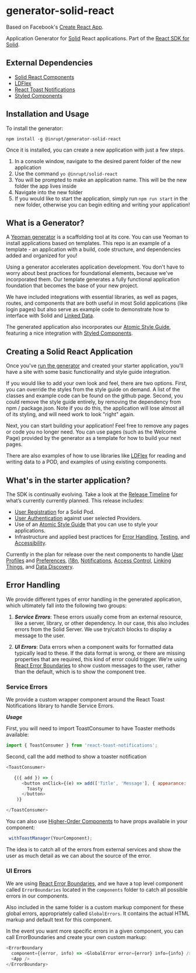 # generator-solid-react
Based on Facebook's <a href="https://github.com/facebookincubator/create-react-app" target="_blank">Create React App</a>.

Application Generator for [Solid](https://solid.inrupt.com) React applications. Part of the [React SDK for Solid](https://github.com/inrupt-inc/solid-react-sdk).

## External Dependencies

* [Solid React Components](https://github.com/Inrupt-inc/solid-react-components)
* [LDFlex](https://github.com/solid/query-ldflex)
* [React Toast Notifications](https://jossmac.github.io/react-toast-notifications/)
* [Styled Components](https://www.styled-components.com)

## Installation and Usage

To install the generator:

```
npm install -g @inrupt/generator-solid-react
``` 

Once it is installed, you can create a new application with just a few steps.

1. In a console window, navigate to the desired parent folder of the new application
2. Use the command ``` yo @inrupt/solid-react ```
3. You will be prompted to make an application name. This will be the new folder the app lives inside
4. Navigate into the new folder
5. If you would like to start the application, simply run ``` npm run start ``` in the new folder, otherwise you can begin editing and writing your application!

## What is a Generator?

A [Yeoman generator](https://yeoman.io/) is a scaffolding tool at its core. You can use Yeoman to install applications based on templates. This repo is an example of a template - an application with a build, code structure, and dependencies added and organized for you!

Using a generator accelerates application development. You don't have to worry about best practices for foundational elements, because we've incorporated them. Our template generates a fully functional application foundation that becomes the base of your new project.

We have included integrations with essential libraries, as well as pages, routes, and components that are both useful in most Solid applications (like login pages) but also serve as example code to demonstrate how to interface with Solid and [Linked Data](https://solid.inrupt.com/docs/intro-to-linked-data).

The generated application also incorporates our [Atomic Style Guide](https://design.inrupt.com/atomic-core), featuring a nice integration with [Styled Components](https://www.styled-components.com).

## Creating a Solid React Application

Once you've [run the generator](#installation-and-usage) and created your starter application, you'll have a site with some basic functionality and style guide integration.

If you would like to add your own look and feel, there are two options. First, you can override the styles from the style guide on demand. A list of the classes and example code can be found on the github page. Second, you could remove the style guide entirely, by removing the dependency from npm / package.json. Note if you do this, the application will lose almost all of its styling, and will need work to look "right" again.

Next, you can start building your application! Feel free to remove any pages or code you no longer need. You can use pages (such as the Welcome Page) provided by the generator as a template for how to build your next pages.

There are also examples of how to use libraries like [LDFlex](https://github.com/solid/query-ldflex) for reading and writing data to a POD, and examples of using existing components.

## What's in the starter application?

The SDK is continually evolving. Take a look at the [Release Timeline](https://github.com/Inrupt-inc/solid-react-sdk/tree/master#release-timeline) for what’s currently currently planned. This release includes:

* [User Registration](https://github.com/Inrupt-inc/solid-react-sdk/blob/master/README.md#user-registration) for a Solid Pod.
* [User Authentication](https://github.com/Inrupt-inc/solid-react-sdk/blob/master/README.md#user-authentication) against user selected Providers.
* Use of an [Atomic Style Guide](https://design.inrupt.com/) that you can use to style your applications.
* Infrastructure and applied best practices for [Error Handling](https://github.com/Inrupt-inc/solid-react-sdk#error-handling), [Testing](https://github.com/Inrupt-inc/solid-react-sdk#test-infrastructure), and [Accessibility](https://github.com/Inrupt-inc/solid-react-sdk#accessibility).
 
Currently in the plan for release over the next components to handle [User Profiles](https://github.com/Inrupt-inc/solid-react-sdk/blob/master/README.md#user-profile) and [Preferences](https://github.com/Inrupt-inc/solid-react-sdk/blob/master/README.md#user-preferences), [i18n](https://github.com/Inrupt-inc/solid-react-sdk/blob/master/README.md#internationalization), [Notifications](https://github.com/Inrupt-inc/solid-react-sdk/blob/master/README.md#notifications), [Access Control](https://github.com/Inrupt-inc/solid-react-sdk/blob/master/README.md#access-control), [Linking Things](https://github.com/Inrupt-inc/solid-react-sdk/blob/master/README.md#linking-things), and [Data Discovery](https://github.com/Inrupt-inc/solid-react-sdk/blob/master/README.md#data-discovery).

## Error Handling

We provide different types of error handling in the generated application, which ultimately fall into the following two groups:

1. ***Service Errors***: These errors usually come from an external resource, like a server, library, or other dependency. In our case, this also includes errors from the Solid Server. We use try/catch blocks to display a message to the user.

2. ***UI Errors***: Data errors when a component waits for formatted data typically lead to these. If the data format is wrong, or there are missing properties that are required, this kind of error could trigger. We're using [React Error Boundaries](https://reactjs.org/docs/error-boundaries.html) to show custom messages to the user, rather than the default, which is to show the component tree.


 ### Service Errors

 We provide a custom wrapper component around the React Toast Notifications library to handle Service Errors.

***Usage***

First, you will need to import ToastConsumer to have Toaster methods available:

```javascript
import { ToastConsumer } from 'react-toast-notifications';
```
Second, call the add method to show a toaster notification

```javascript
<ToastConsumer>

   {({ add }) => (
      <button onClick={(e) => add(['Title', 'Message'], { appearance: 'error | success | warning' })}>
        Toasty
      </button>
    )}

</ToastConsumer>
 ```

 You can also use [Higher-Order Components](https://reactjs.org/docs/higher-order-components.html) to have props available in your component:

 ```javascript
  withToastManager(YourComponent);
 ```

 The idea is to catch all of the errors from external services and show the user as much detail as we can about the source of the error.

### UI Errors

We are using [React Error Boundaries](https://reactjs.org/docs/error-boundaries.html), and we have a top level component called ```ErrorBoundaries``` located in the ```components``` folder to catch all possible errors in our components.

Also included in the same folder is a custom markup component for these global errors, appropriately called ```GlobalErrors```. It contains the actual HTML markup and default text for this component.

In the event you want more specific errors in a given component, you can call ErrorBoundaries and create your own custom markup:

```javascript
<ErrorBoundary
  component={(error, info) => <GlobalError error={error} info={info} />} >
  <App />
</ErrorBoundary>
  ```
